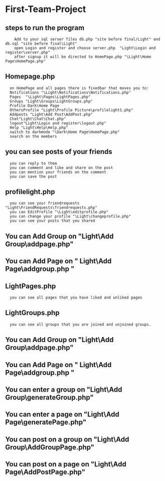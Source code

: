 # First-Team-Project

  ## steps to run the program
        Add to your sql server files db.php "site before final/Light" and db.sql "site before final\Light"
        open Login and register and choose server.php  "Light\Login and register\server.php"
        after signup it will be directed to HomePage.php "\Light\Home Page\HomePage.php"

  ## Homepage.php 

      on HomePage and all pages there is fixedbar that moves you to:
      Notifications "\Light\Notifications\Notifications.php"
      Pages  "\Light\Pages\LightPages.php"
      Groups "Light\Groups\LightGroups.php"
      Profile Dark\Home Page
      OthersProfile "Light\Profile Picture\profilelight1.php"
      Addposts "Light\Add Post\AddPost.php"
      Chat"Light\Chat\Chat.php"
      logout"Light\Login and register\logout.php"
      Help "Light\Help\Help.php"
      switch to darkmode "\Dark\Home Page\HomePage.php"
      search on the members
   
  ## you can see posts of your friends
      you can reply to them
      you can comment and like and share on the post
      you can mention your friends on the comment 
      you can save the post 

  ## profilelight.php 
      you can see your friendrequests "Light\FriendRequests\friendrequests.php"
      you can EditProfile "\Light\editprofile.php"
      you can change your profile "\Light\changeprofile.php"
      you can see your posts that you shared

  ## You can Add Group on "Light\Add Group\addpage.php"
  ## You can Add Page on " Light\Add Page\addgroup.php "

  ## LightPages.php
      you can see all pages that you have liked and unliked pages

  ## LightGroups.php
      you can see all groups that you are joined and unjoined groups.

  ## You can Add Group on "Light\Add Group\addpage.php"
  ## You can Add Page on " Light\Add Page\addgroup.php "

  ## You can enter a group on "Light\Add Group\generateGroup.php"
  ## You can enter a page on "Light\Add Page\generatePage.php"

  ## You can post on a group on "Light\Add Group\AddGroupPage.php"
  ## You can post on a page on "Light\Add Page\AddPostPage.php"









